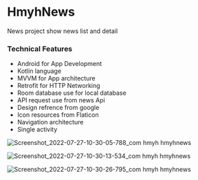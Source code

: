 # HmyhNews
News project show news list and detail

### Technical Features

* Android for App Development
* Kotlin language
* MVVM for App architecture
* Retrofit for HTTP Networking
* Room database use for local database
* API request use from news Api
* Design refrence from google
* Icon resources from Flaticon
* Navigation architecture
* Single activity

![Screenshot_2022-07-27-10-30-05-788_com hmyh hmyhnews](https://user-images.githubusercontent.com/53394999/181159295-2489f303-1273-4193-abff-2f17968703f2.jpg)


![Screenshot_2022-07-27-10-30-13-534_com hmyh hmyhnews](https://user-images.githubusercontent.com/53394999/181159304-6f65c60c-9f53-425e-99d5-848b65c95b72.jpg)


![Screenshot_2022-07-27-10-30-26-795_com hmyh hmyhnews](https://user-images.githubusercontent.com/53394999/181159319-a02b1671-0534-4a17-a1e7-295fb781ba51.jpg)
